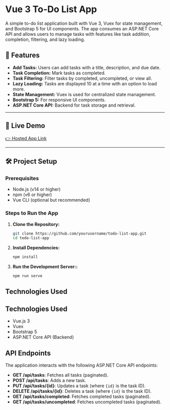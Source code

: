 # Vue 3 To-Do List App

A simple to-do list application built with Vue 3, Vuex for state management, and Bootstrap 5 for UI components. The app consumes an ASP.NET Core API and allows users to manage tasks with features like task addition, completion, filtering, and lazy loading.

## 🎯 Features

- **Add Tasks:** Users can add tasks with a title, description, and due date.
- **Task Completion:** Mark tasks as completed.
- **Task Filtering:** Filter tasks by completed, uncompleted, or view all.
- **Lazy Loading:** Tasks are displayed 10 at a time with an option to load more.
- **State Management:** Vuex is used for centralized state management.
- **Bootstrap 5:** For responsive UI components.
- **ASP.NET Core API:** Backend for task storage and retrieval.

---

## 🚀 Live Demo

[👉 Hosted App Link](https://your-hosted-app-link.com)

---

## 🛠️ Project Setup

### Prerequisites

- Node.js (v14 or higher)
- npm (v6 or higher)
- Vue CLI (optional but recommended)

### Steps to Run the App

1. **Clone the Repository:**

   ```bash
   git clone https://github.com/yourusername/todo-list-app.git
   cd todo-list-app
   ```

2. **Install Dependencies:**

   ```bash
   npm install
   ```

3. **Run the Development Server::**
   ```bash
   npm run serve
   ```

## Technologies Used

## Technologies Used

- Vue.js 3
- Vuex
- Bootstrap 5
- ASP.NET Core API (Backend)

## API Endpoints

The application interacts with the following ASP.NET Core API endpoints:

- **GET /api/tasks**: Fetches all tasks (paginated).
- **POST /api/tasks**: Adds a new task.
- **PUT /api/tasks/{id}**: Updates a task (where `{id}` is the task ID).
- **DELETE /api/tasks/{id}**: Deletes a task (where `{id}` is the task ID).
- **GET /api/tasks/completed**: Fetches completed tasks (paginated).
- **GET /api/tasks/uncompleted**: Fetches uncompleted tasks (paginated).
